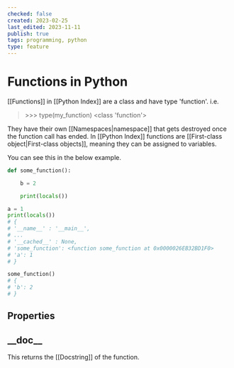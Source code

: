 ```yaml
---
checked: false
created: 2023-02-25
last_edited: 2023-11-11
publish: true
tags: programming, python
type: feature
---
```

# Functions in Python

[[Functions]] in [[Python Index]] are a class and have type 'function'. i.e.

>\>\>\> type(my_function)
>\<class 'function'\>

They have their own [[Namespaces|namespace]] that gets destroyed once the function call has ended. In [[Python Index]] functions are [[First-class object|First-class objects]], meaning they can be assigned to variables.

You can see this in the below example.

```python
def some_function():

    b = 2

    print(locals())

a = 1
print(locals())
# {
# '__name__' : '__main__',
# ...
# '__cached__' : None,
# 'some_function': <function some_function at 0x0000026EB32BD1F0>
# 'a': 1
# }

some_function()
# {
# 'b': 2
# }
```

## Properties

## \_\_doc\_\_

This returns the [[Docstring]] of the function.
